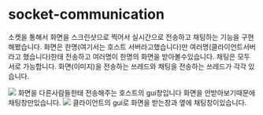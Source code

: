 # socket-communication

소켓을 통해서 화면을 스크린샷으로 찍어서 실시간으로 전송하고 채팅하는 기능을 구현해봤습니다.
화면은 한명(여기서는 호스트 서버라고했습니다)만 여러명(클라이언트서버라고 했습니다)한태 전송하고 여러명이 한명의 화면을 받아볼수있습니다.
채팅은 모두 서로 가능합니다.
화면(이미지)을 전송하는 쓰레드와 채팅을 전송하는 쓰레드가 각각 있습니다.

<img src="https://postfiles.pstatic.net/MjAxOTA1MDhfMTg2/MDAxNTU3Mjg3OTQ2NDQ1.Eq9fqHNnKT5xhdhgHgur0Sc5jtUradC4hbcg5JBBGU0g.x7s5YdHPGR_F8Rl26KAVlSChSXxqQBaoAS3sBLeYKlUg.PNG.p8137213/%EC%86%8C%EC%BC%93%ED%98%B8%EC%8A%A4%ED%8A%B8.png?type=w773">
화면을 다른사람들한태 전송해주는 호스트의 gui창입니다 화면을 안받아보기때문에 채팅창만있습니다.

<img src="https://postfiles.pstatic.net/MjAxOTA1MDhfMjk5/MDAxNTU3Mjg3Nzc1NjE0.inFRraC_RlqQ17uro5TM3eesoIeQim42rnQ756BLXWgg.qb3Pbcl5lhWNsFxQW0OQPv-YSRYvfJQ1difOYjb2osUg.PNG.p8137213/%EC%86%8C%EC%BC%93%ED%86%B5%EC%8B%A0%ED%99%94%EB%A9%B4.png?type=w773">
클라이언트의 gui로 화면을 받는창과 옆에 채팅창이있습니다.
